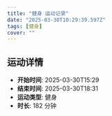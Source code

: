 ```yaml
---
title: "健身 运动记录"
date: "2025-03-30T10:29:39.597Z"
tags: [健身]
cover: ""
---
```

## 运动详情
- **开始时间**: 2025-03-30T15:29
- **结束时间**: 2025-03-30T18:31
- **运动类型**: 健身
- **时长**: 182 分钟

